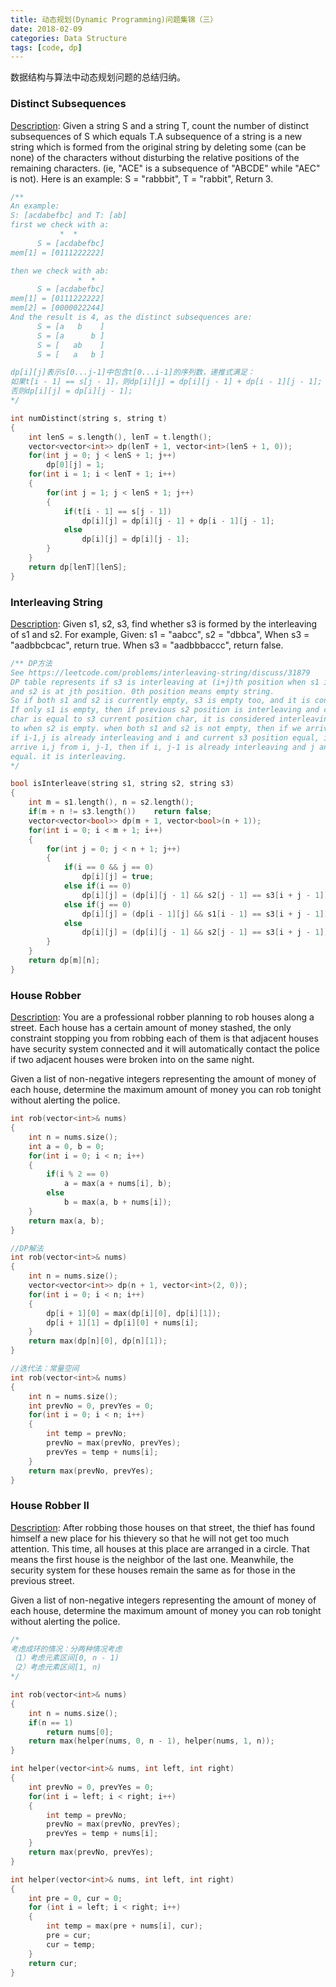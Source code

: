 ```yaml
---
title: 动态规划(Dynamic Programming)问题集锦（三）
date: 2018-02-09
categories: Data Structure
tags: [code, dp]
---
```

数据结构与算法中动态规划问题的总结归纳。
<!--more-->

### Distinct Subsequences
[Description](https://leetcode.com/problems/distinct-subsequences/description/): Given a string S and a string T, count the number of distinct subsequences of S which equals T.A subsequence of a string is a new string which is formed from the original string by deleting some (can be none) of the characters without disturbing the relative positions of the remaining characters. (ie, "ACE" is a subsequence of "ABCDE" while "AEC" is not).
Here is an example: S = "rabbbit", T = "rabbit", Return 3.
```cpp
/**
An example:
S: [acdabefbc] and T: [ab]
first we check with a:
           *  *
      S = [acdabefbc]
mem[1] = [0111222222]

then we check with ab:
               *  * 
      S = [acdabefbc]
mem[1] = [0111222222]
mem[2] = [0000022244]
And the result is 4, as the distinct subsequences are:
      S = [a   b    ]
      S = [a      b ]
      S = [   ab    ]
      S = [   a   b ]

dp[i][j]表示s[0...j-1]中包含t[0...i-1]的序列数，递推式满足：
如果t[i - 1] == s[j - 1]，则dp[i][j] = dp[i][j - 1] + dp[i - 1][j - 1];
否则dp[i][j] = dp[i][j - 1];
*/

int numDistinct(string s, string t) 
{
    int lenS = s.length(), lenT = t.length();
    vector<vector<int>> dp(lenT + 1, vector<int>(lenS + 1, 0));
    for(int j = 0; j < lenS + 1; j++)
        dp[0][j] = 1;
    for(int i = 1; i < lenT + 1; i++)
    {
        for(int j = 1; j < lenS + 1; j++)
        {
            if(t[i - 1] == s[j - 1])
                dp[i][j] = dp[i][j - 1] + dp[i - 1][j - 1];
            else
                dp[i][j] = dp[i][j - 1];
        }
    }
    return dp[lenT][lenS];
}
```

### Interleaving String
[Description](https://leetcode.com/problems/interleaving-string/description/): Given s1, s2, s3, find whether s3 is formed by the interleaving of s1 and s2.
For example, Given: s1 = "aabcc", s2 = "dbbca",
When s3 = "aadbbcbcac", return true.
When s3 = "aadbbbaccc", return false.
```cpp
/** DP方法
See https://leetcode.com/problems/interleaving-string/discuss/31879
DP table represents if s3 is interleaving at (i+j)th position when s1 is at ith position, 
and s2 is at jth position. 0th position means empty string.
So if both s1 and s2 is currently empty, s3 is empty too, and it is considered interleaving. 
If only s1 is empty, then if previous s2 position is interleaving and current s2 position 
char is equal to s3 current position char, it is considered interleaving. similar idea applies 
to when s2 is empty. when both s1 and s2 is not empty, then if we arrive i, j from i-1, j, then 
if i-1,j is already interleaving and i and current s3 position equal, it s interleaving. If we 
arrive i,j from i, j-1, then if i, j-1 is already interleaving and j and current s3 position 
equal. it is interleaving.
*/

bool isInterleave(string s1, string s2, string s3) 
{
    int m = s1.length(), n = s2.length();
    if(m + n != s3.length())    return false;
    vector<vector<bool>> dp(m + 1, vector<bool>(n + 1));
    for(int i = 0; i < m + 1; i++)
    {
        for(int j = 0; j < n + 1; j++)
        {
            if(i == 0 && j == 0)
                dp[i][j] = true;
            else if(i == 0)
                dp[i][j] = (dp[i][j - 1] && s2[j - 1] == s3[i + j - 1]);
            else if(j == 0)
                dp[i][j] = (dp[i - 1][j] && s1[i - 1] == s3[i + j - 1]);
            else
                dp[i][j] = (dp[i][j - 1] && s2[j - 1] == s3[i + j - 1]) || (dp[i - 1][j] && s1[i - 1] == s3[i + j - 1]);
        }
    }
    return dp[m][n];
}
```


### House Robber
[Description](https://leetcode.com/problems/house-robber/description/): You are a professional robber planning to rob houses along a street. Each house has a certain amount of money stashed, the only constraint stopping you from robbing each of them is that adjacent houses have security system connected and it will automatically contact the police if two adjacent houses were broken into on the same night.

Given a list of non-negative integers representing the amount of money of each house, determine the maximum amount of money you can rob tonight without alerting the police.
```cpp
int rob(vector<int>& nums) 
{
    int n = nums.size();
    int a = 0, b = 0;
    for(int i = 0; i < n; i++)
    {
        if(i % 2 == 0)
            a = max(a + nums[i], b);
        else
            b = max(a, b + nums[i]);
    }
    return max(a, b);
}

//DP解法
int rob(vector<int>& nums) 
{
    int n = nums.size();
    vector<vector<int>> dp(n + 1, vector<int>(2, 0));
    for(int i = 0; i < n; i++)
    {
        dp[i + 1][0] = max(dp[i][0], dp[i][1]);
        dp[i + 1][1] = dp[i][0] + nums[i];
    }
    return max(dp[n][0], dp[n][1]);
}

//迭代法：常量空间
int rob(vector<int>& nums) 
{
    int n = nums.size();
    int prevNo = 0, prevYes = 0;
    for(int i = 0; i < n; i++)
    {
        int temp = prevNo;
        prevNo = max(prevNo, prevYes);
        prevYes = temp + nums[i];
    }
    return max(prevNo, prevYes);
}
```

### House Robber II
[Description](https://leetcode.com/problems/house-robber-ii/description/): After robbing those houses on that street, the thief has found himself a new place for his thievery so that he will not get too much attention. This time, all houses at this place are arranged in a circle. That means the first house is the neighbor of the last one. Meanwhile, the security system for these houses remain the same as for those in the previous street.

Given a list of non-negative integers representing the amount of money of each house, determine the maximum amount of money you can rob tonight without alerting the police.
```cpp
/*
考虑成环的情况：分两种情况考虑
（1）考虑元素区间[0, n - 1)
（2）考虑元素区间[1, n)
*/

int rob(vector<int>& nums) 
{
    int n = nums.size();
    if(n == 1)
        return nums[0];
    return max(helper(nums, 0, n - 1), helper(nums, 1, n));
}

int helper(vector<int>& nums, int left, int right)
{
    int prevNo = 0, prevYes = 0;
    for(int i = left; i < right; i++)
    {
        int temp = prevNo;
        prevNo = max(prevNo, prevYes);
        prevYes = temp + nums[i];
    }
    return max(prevNo, prevYes);
}

int helper(vector<int>& nums, int left, int right)
{
    int pre = 0, cur = 0;
    for (int i = left; i < right; i++) 
    {
        int temp = max(pre + nums[i], cur);
        pre = cur;
        cur = temp;
    }
    return cur;
}
```
